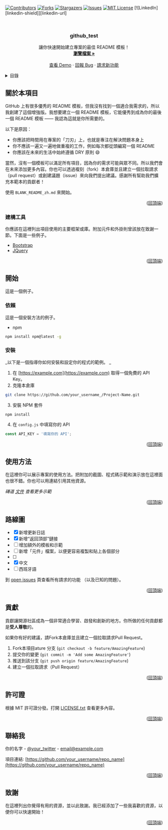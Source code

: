 <div id="top"></div>
<!--
*** 感谢查看我们的最佳 README 模板，如果你有好的建议，请复刻（fork）本仓库并且创建一个
*** 拉取请求（pull request），或者直接创建一个带「enhancement」标签的议题（issue）。
*** 不要忘记给该项目点一个 star！
*** 再次感谢！现在快去创建一些了不起的东西吧！:D
-->



<!-- 项目 SHIELDS -->
<!--
*** 我们使用了 markdown 「参考风格」的链接以便于阅读。
*** 参考链接是用方括号 [ ] 包围起来的，而非 圆括号 ( )。
*** 请到文档末尾查看 contributors-url、forks-url 等变量的声明。这是一种可选的简洁语法，你可能会想要使用。
*** https://www.markdownguide.org/basic-syntax/#reference-style-links
-->
[![Contributors][contributors-shield]][contributors-url]
[![Forks][forks-shield]][forks-url]
[![Stargazers][stars-shield]][stars-url]
[![Issues][issues-shield]][issues-url]
[![MIT License][license-shield]][license-url]
[![LinkedIn][linkedin-shield]][linkedin-url]



<!-- 项目 LOGO -->
<br />
<div align="center">
  <a href="https://github.com/othneildrew/Best-README-Template">
    <!--範例-->
    <!--<img src="images/logo.png" alt="Logo" width="80" height="80">-->
  </a>
 
 <h3 align="center">github_test</h3>

 <p align="center">
 讓你快速開始建立專案的最佳 README 模板！
 <br />
 <a href="https://github.com/othneildrew/Best-README-Template"><strong>瀏覽檔案 »</strong></a>
 <br />
 <br />
 <a href="https://github.com/othneildrew/Best-README-Template">查看 Demo</a>
 ·
 <a href="https://github.com/othneildrew/Best-README-Template/issues">回報 Bug</a>
 ·
 <a href="https://github.com/othneildrew/Best-README-Template/issues">請求新功能</a>
 </p>
</div>



<!-- 目錄 -->
<details>
 <summary>目錄</summary>
 <ol>
 <li>
 <a href="#關於本項目">關於本項目</a>
 <ul>
 <li><a href="#建構工具">建構工具</a></li>
 </ul>
 </li>
 <li>
 <a href="#開始">開始</a>
 <ul>
 <li><a href="#依賴">依賴</a></li>
 <li><a href="#安裝">安裝</a></li>
 </ul>
 </li>
 <li><a href="#使用方法">使用方法</a></li>
 <li><a href="#路線圖">路線圖</a></li>
 <li><a href="#貢獻">貢獻</a></li>
 <li><a href="#許可證">許可證</a></li>
 <li><a href="#聯絡我">聯絡我</a></li>
 <li><a href="#致謝">致謝</a></li>
 </ol>
</details>



<!-- 關於本項目 -->
## 關於本項目



GitHub 上有很多優秀的 README 模板，但我沒有找到一個適合我需求的，所以我創建了這個增強版。我想要建立一個 README 模板，它能優秀到成為你的最後一個 README 模板 —— 我認為這就是你所需要的。

以下是原因：
* 你應該把時間用在專案的「刀刃」上，也就是專注在解決問題本身上
* 你不應該一遍又一遍地做重複的工作，例如每次都從頭編寫一個 README
* 你應該在未來的生活中始終遵循 DRY 原則 :smile:

當然，沒有一個模板可以滿足所有項目，因為你的需求可能與眾不同。所以我們會在未來添加更多內容。你也可以透過複刻（fork）本倉庫並且建立一個拉取請求（pull request）或創建議題（issue）來向我們提出建議。感謝所有幫助我們擴充本範本的貢獻者！

使用 `BLANK_README_zh.md` 來開始。

<p align="right">(<a href="#top">回頂端</a>)</p>



### 建構工具

你應該在這裡列出項目使用的主要框架或庫。附加元件和外掛則曾該放在致謝一節。下面是一些例子。

* [Bootstrap](https://getbootstrap.com)
* [JQuery](https://jquery.com)

<p align="right">(<a href="#top">回頂端</a>)</p>



<!-- 開始 -->
## 開始

這是一個例子。

### 依賴

這是一個安裝方法的例子。
* npm
 ```sh
 npm install npm@latest -g
 ```

### 安裝

_以下是一個指導你如何安裝和設定你的程式的範例。 _

1. 在 [https://example.com](https://example.com) 取得一個免費的 API Key。
2. 克隆本倉庫
 ```sh
 git clone https://github.com/your_username_/Project-Name.git
 ```
3. 安裝 NPM 套件
 ```sh
 npm install
 ```
4. 在 `config.js` 中填寫你的 API
 ```js
 const API_KEY = '填寫你的 API';
 ```

<p align="right">(<a href="#top">回頂端</a>)</p>



<!-- 使用方法 範例 -->
## 使用方法

在這裡你可以展示專案的使用方法。把附加的截圖、程式碼示範和演示放在這裡面也很不錯。你也可以用連結引用其他資源。

_磚道 [文件](https://example.com) 查看更多示範_

<p align="right">(<a href="#top">回頂端</a>)</p>



<!-- 路線圖 -->
## 路線圖

- [x] 新增更新日誌
- [x] 新增“返回頂部”鏈接
- [ ] 增加額外的模板和示範
- [ ] 新增「元件」檔案，以便更容易複製和貼上各個部分
- [ ]
 - [x] 中文
 - [ ] 西班牙語

到 [open issues](https://github.com/othneildrew/Best-README-Template/issues) 頁查看所有請求的功能 （以及已知的問題）。

<p align="right">(<a href="#top">回頂端</a>)</p>



<!-- 貢獻 -->
## 貢獻

貢獻讓開源社區成為一個非常適合學習、啟發和創新的地方。你所做的任何貢獻都是**受人尊敬**的。

如果你有好的建議，請Fork本倉庫並且建立一個拉取請求Pull Request。

1. Fork本項目ature 分支 (`git checkout -b feature/AmazingFeature`)
3. 提交你的變更 (`git commit -m 'Add some AmazingFeature'`)
4. 推送到該分支 (`git push origin feature/AmazingFeature`)
5. 建立一個拉取請求（Pull Request）

<p align="right">(<a href="#top">回頂端</a>)</p>



<!-- 許可證 -->
## 許可證

根據 MIT 許可證分發。打開 [LICENSE.txt](LICENSE.txt) 查看更多內容。


<p align="right">(<a href="#top">回頂端</a>)</p>



<!-- 聯絡我 -->
## 聯絡我

你的名字 - [@your_twitter](https://twitter.com/your_username) - email@example.com

項目連結: [https://github.com/your_username/repo_name](https://github.com/your_username/repo_name)

<p align="right">(<a href="#top">回頂端</a>)</p>



<!-- 致謝 -->
## 致謝

在這裡列出你覺得有用的資源，並以此致謝。我已經添加了一些我喜歡的資源，以便你可以快速開始！
<!-- 範例 -->
<!--* [Choose an Open Source License](https://choosealicense.com)-->

<p align="right">(<a href="#top">回頂端</a>)</p>



<!-- MARKDOWN 連結 & 圖片 -->
<!-- https://www.markdownguide.org/basic-syntax/#reference-style-links -->
[contributors-shield]: https://img.shields.io/github/contributors/bro278911/github_test.svg?style=for-the-badge
[contributors-url]: https://github.com/bro278911/github_test/graphs/contributors
[forks-shield]: https://img.shields.io/github/forks/bro278911/github_test.svg?style=for-the-badge
[forks-url]: https://github.com/bro278911/github_test/network/members
[stars-shield]: https://img.shields.io/github/stars/bro278911/github_test.svg?style=for-the-badge
[stars-url]: https://github.com/bro278911/github_test/stargazers
[issues-shield]: https://img.shields.io/github/issues/bro278911/github_test.svg?style=for-the-badge
[issues-url]: https://github.com/bro278911/github_test/issues
[license-shield]: https://img.shields.io/github/license/bro278911/github_test.svg?style=for-the-badge
[license-url]: https://github.com/bro278911/github_test/blob/master/LICENSE.txt
[product-screenshot]: images/screenshot.png
